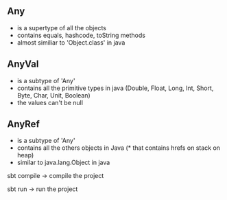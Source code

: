 ## Any

- is a supertype of all the objects
- contains equals, hashcode, toString methods
- almost similiar to 'Object.class' in java

## AnyVal

- is a subtype of 'Any'
- contains all the primitive types in java (Double, Float, Long, Int, Short, Byte, Char, Unit, Boolean)
- the values can't be null

## AnyRef

- is a subtype of 'Any'
- contains all the others objects in Java (* that contains hrefs on stack on heap)
- similar to java.lang.Object in java



sbt compile -> compile the project

sbt run -> run the project